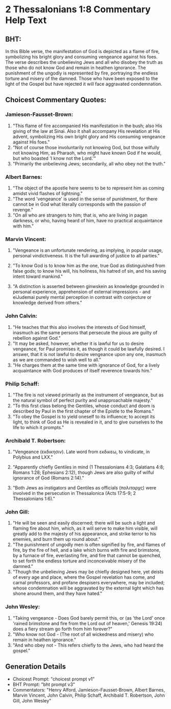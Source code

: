 # 2 Thessalonians 1:8 Commentary Help Text

## BHT:
In this Bible verse, the manifestation of God is depicted as a flame of fire, symbolizing his bright glory and consuming vengeance against his foes. The verse describes the unbelieving Jews and all who disobey the truth as those who do not know God and remain in heathen ignorance. The punishment of the ungodly is represented by fire, portraying the endless torture and misery of the damned. Those who have been exposed to the light of the Gospel but have rejected it will face aggravated condemnation.

## Choicest Commentary Quotes:
### Jamieson-Fausset-Brown:
1. "This flame of fire accompanied His manifestation in the bush; also His giving of the law at Sinai. Also it shall accompany His revelation at His advent, symbolizing His own bright glory and His consuming vengeance against His foes."
2. "Not of course those involuntarily not knowing God, but those wilfully not knowing Him, as Pharaoh, who might have known God if he would, but who boasted 'I know not the Lord.'"
3. "Primarily the unbelieving Jews; secondarily, all who obey not the truth."

### Albert Barnes:
1. "The object of the apostle here seems to be to represent him as coming amidst vivid flashes of lightning."
2. "The word 'vengeance' is used in the sense of punishment, for there cannot be in God what literally corresponds with the passion of revenge."
3. "On all who are strangers to him; that is, who are living in pagan darkness, or who, having heard of him, have no practical acquaintance with him."

### Marvin Vincent:
1. "Vengeance is an unfortunate rendering, as implying, in popular usage, personal vindictiveness. It is the full awarding of justice to all parties." 

2. "To know God is to know him as the one, true God as distinguished from false gods; to know his will, his holiness, his hatred of sin, and his saving intent toward mankind."

3. "A distinction is asserted between ginwskein as knowledge grounded in personal experience, apprehension of external impressions - and eiJudemai purely mental perception in contrast with conjecture or knowledge derived from others."

### John Calvin:
1. "He teaches that this also involves the interests of God himself, inasmuch as the same persons that persecute the pious are guilty of rebellion against God."
2. "It may be asked, however, whether it is lawful for us to desire vengeance, for Paul promises it, as though it could be lawfully desired. I answer, that it is not lawful to desire vengeance upon any one, inasmuch as we are commanded to wish well to all."
3. "He charges them at the same time with ignorance of God, for a lively acquaintance with God produces of itself reverence towards him."

### Philip Schaff:
1. "The fire is not viewed primarily as the instrument of vengeance, but as the natural symbol of perfect purity and unapproachable majesty."
2. "To this first class belong the Gentiles, whose conduct and doom is described by Paul in the first chapter of the Epistle to the Romans."
3. "To obey the Gospel is to yield oneself to its influence; to accept its light, to think of God as He is revealed in it, and to give ourselves to the life to which it prompts."

### Archibald T. Robertson:
1. "Vengeance (εκδικησιν). Late word from εκδικεω, to vindicate, in Polybius and LXX." 

2. "Apparently chiefly Gentiles in mind (1 Thessalonians 4:3; Galatians 4:8; Romans 1:28; Ephesians 2:12), though Jews are also guilty of wilful ignorance of God (Romans 2:14)."

3. "Both Jews as instigators and Gentiles as officials (πολιταρχς) were involved in the persecution in Thessalonica (Acts 17:5-9; 2 Thessalonians 1:6)."

### John Gill:
1. "He will be seen and easily discerned; there will be such a light and flaming fire about him, which, as it will serve to make him visible, will greatly add to the majesty of his appearance, and strike terror to his enemies, and burn them up round about."
2. "The punishment of ungodly men is often signified by fire, and flames of fire, by the fire of hell, and a lake which burns with fire and brimstone, by a furnace of fire, everlasting fire, and fire that cannot be quenched, to set forth the endless torture and inconceivable misery of the damned."
3. "Though the unbelieving Jews may be chiefly designed here, yet deists of every age and place, where the Gospel revelation has come, and carnal professors, and profane despisers everywhere, may be included; whose condemnation will be aggravated by the external light which has shone around them, and they have hated."

### John Wesley:
1. "Taking vengeance - Does God barely permit this, or (as 'the Lord' once 'rained brimstone and fire from the Lord out of heaven,' Genesis 19:24) does a fiery stream go forth from him forever?"
2. "Who know not God - (The root of all wickedness and misery) who remain in heathen ignorance."
3. "And who obey not - This refers chiefly to the Jews, who had heard the gospel."


## Generation Details
- Choicest Prompt: "choicest prompt v1"
- BHT Prompt: "bht prompt v3"
- Commentators: "Henry Alford, Jamieson-Fausset-Brown, Albert Barnes, Marvin Vincent, John Calvin, Philip Schaff, Archibald T. Robertson, John Gill, John Wesley"
